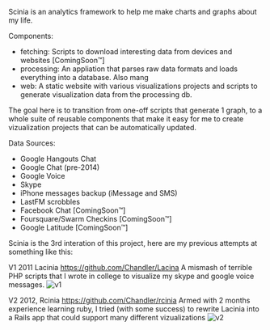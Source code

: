 Scinia is an analytics framework to help me make charts and graphs about my life.

Components: 
  * fetching:   Scripts to download interesting data from devices and websites [ComingSoon™]
  * processing: An appliation that parses raw data formats and loads everything into a database. Also mang
  * web:        A static website with various visualizations projects and scripts to generate visualization data from the processing db.

The goal here is to transition from one-off scripts that generate 1 graph, to a whole suite of reusable components that make it easy for me to create vizualization projects that can be automatically updated.

Data Sources:
  * Google Hangouts Chat
  * Google Chat (pre-2014)
  * Google Voice
  * Skype
  * iPhone messages backup (iMessage and SMS)
  * LastFM scrobbles
  * Facebook Chat [ComingSoon™]
  * Foursquare/Swarm Checkins [ComingSoon™]
  * Google Latitude [ComingSoon™]


Scinia is the 3rd interation of this project, here are my previous attempts at something like this:

V1 2011 Lacinia https://github.com/Chandler/Lacina
A mismash of terrible PHP scripts that I wrote in college
to visualize my skype and google voice messages. 
![v1](http://i.imgur.com/xDEm1l.png)

V2 2012, Rcinia https://github.com/Chandler/rcinia
Armed with 2 months experience learning ruby, I tried (with some success) to rewrite
Lacinia into a Rails app that could support many different vizualizations
![v2](http://i.imgur.com/d3clgoIl.png)
